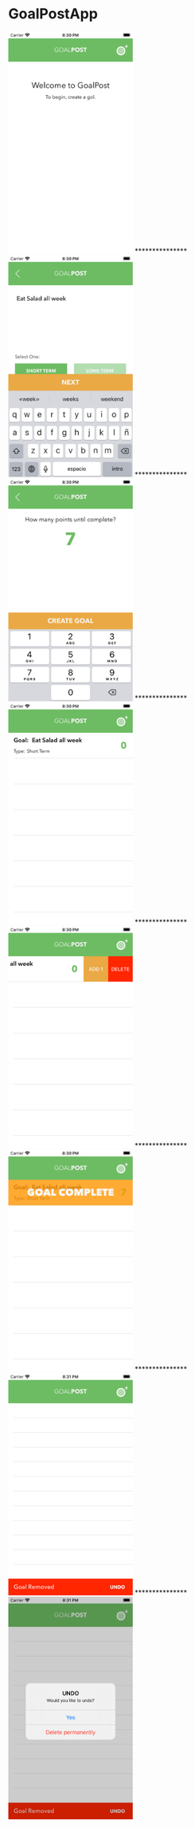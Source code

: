 # GoalPostApp


<img src="images/Simulator Screen Shot - iPhone SE (2nd generation) - 2020-07-25 at 20.30.07.png" width="250">
***************
<img src="images/Simulator Screen Shot - iPhone SE (2nd generation) - 2020-07-25 at 20.30.27.png" width="250">
***************
<img src="images/Simulator Screen Shot - iPhone SE (2nd generation) - 2020-07-25 at 20.30.35.png" width="250">
***************
<img src="images/Simulator Screen Shot - iPhone SE (2nd generation) - 2020-07-25 at 20.30.40.png" width="250">
***************
<img src="images/Simulator Screen Shot - iPhone SE (2nd generation) - 2020-07-25 at 20.30.45.png" width="250">
***************
<img src="images/Simulator Screen Shot - iPhone SE (2nd generation) - 2020-07-25 at 20.30.58.png" width="250">
***************
<img src="images/Simulator Screen Shot - iPhone SE (2nd generation) - 2020-07-25 at 20.31.06.png" width="250">
***************
<img src="images/Simulator Screen Shot - iPhone SE (2nd generation) - 2020-07-25 at 20.31.08.png" width="250">
